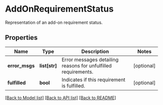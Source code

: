 # AddOnRequirementStatus

Representation of an add-on requirement status.
## Properties
Name | Type | Description | Notes
------------ | ------------- | ------------- | -------------
**error_msgs** | **list[str]** | Error messages detailing reasons for unfulfilled requirements. | [optional] 
**fulfilled** | **bool** | Indicates if this requirement is fulfilled. | [optional] 

[[Back to Model list]](../README.md#documentation-for-models) [[Back to API list]](../README.md#documentation-for-api-endpoints) [[Back to README]](../README.md)


